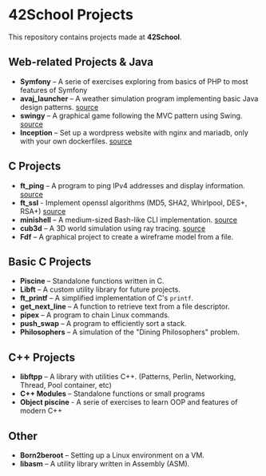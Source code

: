# 42School Projects  

This repository contains projects made at **42School**.

## Web-related Projects & Java

- **Symfony** – A serie of exercises exploring from basics of PHP to most features of Symfony 
- **avaj_launcher** – A weather simulation program implementing basic Java design patterns. [source](https://github.com/Kevin-Seligmann/avaj-launcher)
- **swingy** – A graphical game following the MVC pattern using Swing. [source](https://github.com/Kevin-Seligmann/swingy)
- **Inception** – Set up a wordpress website with nginx and mariadb, only with your own dockerfiles. [source](https://github.com/Kevin-Seligmann/inception)

## C Projects  

- **ft_ping** – A program to ping IPv4 addresses and display information. [source](https://github.com/Kevin-Seligmann/ping)
- **ft_ssl** - Implement openssl algorithms (MD5, SHA2, Whirlpool, DES+, RSA+) [source](https://github.com/Kevin-Seligmann/ft_ssl)
- **minishell** – A medium-sized Bash-like CLI implementation. [source](https://github.com/Kevin-Seligmann/minishell/)
- **cub3d** – A 3D world simulation using ray tracing. [source](https://github.com/Kevin-Seligmann/cub3d)
- **Fdf** – A graphical project to create a wireframe model from a file.

## Basic C Projects  

- **Piscine** – Standalone functions written in C.
- **Libft** – A custom utility library for future projects.
- **ft_printf** – A simplified implementation of C's `printf`.
- **get_next_line** – A function to retrieve text from a file descriptor.
- **pipex** – A program to chain Linux commands.
- **push_swap** – A program to efficiently sort a stack.
- **Philosophers** – A simulation of the "Dining Philosophers" problem.

## C++ Projects  

- **libftpp** – A library with utilities C++. (Patterns, Perlin, Networking, Thread, Pool container, etc)
- **C++ Modules** – Standalone functions or small programs
- **Object piscine** - A serie of exercises to learn OOP and features of modern C++

## Other  

- **Born2beroot** – Setting up a Linux environment on a VM.
- **libasm** – A utility library written in Assembly (ASM).
